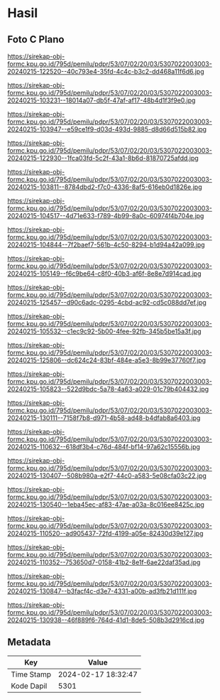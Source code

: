 # Hasil

## Foto C Plano

https://sirekap-obj-formc.kpu.go.id/795d/pemilu/pdpr/53/07/02/20/03/5307022003003-20240215-122520--40c793e4-35fd-4c4c-b3c2-dd468a11f6d6.jpg

https://sirekap-obj-formc.kpu.go.id/795d/pemilu/pdpr/53/07/02/20/03/5307022003003-20240215-103231--18014a07-db5f-47af-af17-48b4d1f3f9e0.jpg

https://sirekap-obj-formc.kpu.go.id/795d/pemilu/pdpr/53/07/02/20/03/5307022003003-20240215-103947--e59ce1f9-d03d-493d-9885-d8d66d515b82.jpg

https://sirekap-obj-formc.kpu.go.id/795d/pemilu/pdpr/53/07/02/20/03/5307022003003-20240215-122930--1fca03fd-5c2f-43a1-8b6d-81870725afdd.jpg

https://sirekap-obj-formc.kpu.go.id/795d/pemilu/pdpr/53/07/02/20/03/5307022003003-20240215-103811--8784dbd2-f7c0-4336-8af5-616eb0d1826e.jpg

https://sirekap-obj-formc.kpu.go.id/795d/pemilu/pdpr/53/07/02/20/03/5307022003003-20240215-104517--4d71e633-f789-4b99-8a0c-60974f4b704e.jpg

https://sirekap-obj-formc.kpu.go.id/795d/pemilu/pdpr/53/07/02/20/03/5307022003003-20240215-104844--7f2baef7-561b-4c50-8294-b1d94a42a099.jpg

https://sirekap-obj-formc.kpu.go.id/795d/pemilu/pdpr/53/07/02/20/03/5307022003003-20240215-105149--f6c9be64-c8f0-40b3-af6f-8e8e7d914cad.jpg

https://sirekap-obj-formc.kpu.go.id/795d/pemilu/pdpr/53/07/02/20/03/5307022003003-20240215-125457--d90c6adc-0295-4cbd-ac92-cd5c088dd7ef.jpg

https://sirekap-obj-formc.kpu.go.id/795d/pemilu/pdpr/53/07/02/20/03/5307022003003-20240215-105532--c1ec9c92-5b00-4fee-92fb-345b5be15a3f.jpg

https://sirekap-obj-formc.kpu.go.id/795d/pemilu/pdpr/53/07/02/20/03/5307022003003-20240215-125806--dc624c24-83bf-484e-a5e3-8b99e37760f7.jpg

https://sirekap-obj-formc.kpu.go.id/795d/pemilu/pdpr/53/07/02/20/03/5307022003003-20240215-105823--522d9bdc-5a78-4a63-a029-01c79b404432.jpg

https://sirekap-obj-formc.kpu.go.id/795d/pemilu/pdpr/53/07/02/20/03/5307022003003-20240215-130111--7158f7b8-d971-4b58-ad48-b4dfab8a6403.jpg

https://sirekap-obj-formc.kpu.go.id/795d/pemilu/pdpr/53/07/02/20/03/5307022003003-20240215-110632--618df3b4-c76d-484f-bf14-97a62c15556b.jpg

https://sirekap-obj-formc.kpu.go.id/795d/pemilu/pdpr/53/07/02/20/03/5307022003003-20240215-130407--508b980a-e2f7-44c0-a583-5e08cfa03c22.jpg

https://sirekap-obj-formc.kpu.go.id/795d/pemilu/pdpr/53/07/02/20/03/5307022003003-20240215-130540--1eba45ec-af83-47ae-a03a-8c016ee8425c.jpg

https://sirekap-obj-formc.kpu.go.id/795d/pemilu/pdpr/53/07/02/20/03/5307022003003-20240215-110520--ad905437-72fd-4199-a05e-82430d39e127.jpg

https://sirekap-obj-formc.kpu.go.id/795d/pemilu/pdpr/53/07/02/20/03/5307022003003-20240215-110352--753650d7-0158-41b2-8e1f-6ae22daf35ad.jpg

https://sirekap-obj-formc.kpu.go.id/795d/pemilu/pdpr/53/07/02/20/03/5307022003003-20240215-130847--b3facf4c-d3e7-4331-a00b-ad3fb21d111f.jpg

https://sirekap-obj-formc.kpu.go.id/795d/pemilu/pdpr/53/07/02/20/03/5307022003003-20240215-130938--46f889f6-764d-41d1-8de5-508b3d2916cd.jpg


## Metadata

| Key        | Value               |
| ---------- | ------------------- |
| Time Stamp | 2024-02-17 18:32:47 |
| Kode Dapil | 5301                |



